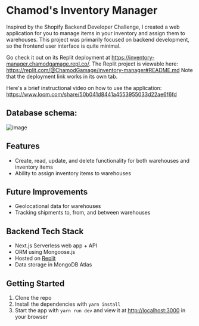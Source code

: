 # Chamod's Inventory Manager

Inspired by the Shopify Backend Developer Challenge, I created a web application for you to manage items in your inventory and assign them to warehouses. 
This project was primarily focused on backend development, so the frontend user interface is quite minimal.

Go check it out on its Replit deployment at https://inventory-manager.chamodgamage.repl.co/.
The Replit project is viewable here: https://replit.com/@ChamodGamage/inventory-manager#README.md
Note that the deployment link works in its own tab.

Here's a brief instructional video on how to use the application:
https://www.loom.com/share/50b041d8441a4553955033d22ae6f6fd

## Database schema:
![image](https://user-images.githubusercontent.com/41309709/168906071-6eaabe61-b059-4ebb-afc3-c207dfd68566.png)


## Features

- Create, read, update, and delete functionality for both warehouses and inventory items
- Ability to assign inventory items to warehouses


## Future Improvements

- Geolocational data for warehouses
- Tracking shipments to, from, and between warehouses

## Backend Tech Stack

- Next.js Serverless web app + API
- ORM using Mongoose.js
- Hosted on [Replit](https://repl.it/)
- Data storage in MongoDB Atlas

## Getting Started

1. Clone the repo
2. Install the dependencies with `yarn install`
3. Start the app with `yarn run dev` and view it at [http://localhost:3000](http://localhost:3000) in your browser
